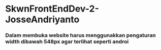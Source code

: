 # SkwnFrontEndDev-2-JosseAndriyanto

### Dalam membuka website harus menggunakkan  pengaturan  width dibawah 548px agar terlihat seperti androi ###
